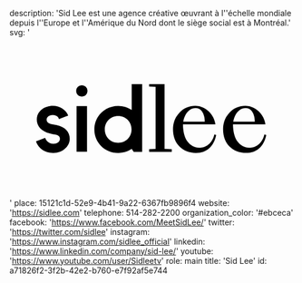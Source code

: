 description: 'Sid Lee est une agence créative œuvrant à l''échelle mondiale depuis l''Europe et l''Amérique du Nord dont le siège social est à Montréal.'
svg: '<svg xmlns="http://www.w3.org/2000/svg" viewBox="0 0 160 90"><path d="M37.552 38.661h5.853v25.572h-5.853V38.661zm-11.15 10.651l-2.663-.527c-1.969-.388-2.968-1.248-2.968-2.606 0-1.415 1.47-2.497 3.439-2.497 1.858 0 3.301.971 3.439 2.274l5.214-2.025c-1.331-3.245-4.66-5.408-8.626-5.408-2.219 0-4.438.722-6.102 1.969-1.303.999-2.857 2.774-2.857 5.687 0 3.798 2.663 6.628 7.322 7.793.722.193 1.692.415 2.663.582 2.081.362 2.968 1.083 2.968 2.44 0 1.36-1.137 2.747-3.717 2.747-2.136 0-3.911-1.359-4.549-3.329l-5.159 2.025c1.415 4.021 5.021 6.463 9.68 6.463 5.076 0 9.237-3.55 9.237-7.906.002-3.937-2.606-6.656-7.321-7.682zm42.021-8.516a13.65 13.65 0 0 0-7.544-2.246c-7.489 0-13.37 5.796-13.37 13.174 0 7.379 5.88 13.176 13.37 13.176 2.829 0 5.409-.832 7.544-2.247l1.137 1.609h4.715V26.346h-5.853v14.45zm-7.572 18.419c-4.272 0-7.488-3.219-7.488-7.517 0-4.271 3.216-7.518 7.488-7.518s7.488 3.218 7.488 7.518c0 4.298-3.216 7.517-7.488 7.517zM40.493 26.956a3.208 3.208 0 0 0-3.19 3.19v.028a3.208 3.208 0 0 0 3.19 3.19 3.208 3.208 0 0 0 3.189-3.19v-.028a3.19 3.19 0 0 0-3.189-3.19zm46.335-.609h-8.626v1.387l3.605.139v34.754l-3.605.139v1.498h12.675v-1.498l-4.049-.139v-36.28zm55.916 28.179c-1.581 6.519-6.352 7.435-8.293 7.435-2.801 0-5.187-1.249-6.879-3.606-1.636-2.246-2.413-5.991-2.413-9.486h18.168c-.555-3.467-2.22-6.102-4.633-7.96-1.941-1.526-4.354-2.386-6.601-2.386-3.384 0-6.49 1.304-8.792 3.662-2.386 2.468-3.689 5.63-3.689 9.458 0 3.967 1.276 7.323 3.689 9.709 2.302 2.273 5.52 3.521 9.124 3.521 5.937 0 10.042-3.55 11.373-10.067l-1.054-.28zm-5.381-7.128h-12.065c.86-4.715 3.606-7.627 6.906-7.627 3.911 0 5.159 4.271 5.159 7.627zm-22.632 7.128c-1.582 6.519-6.353 7.435-8.294 7.435-2.802 0-5.187-1.249-6.879-3.606-1.636-2.246-2.413-5.991-2.413-9.486h18.168c-.555-3.467-2.22-6.102-4.632-7.96-1.942-1.526-4.354-2.386-6.602-2.386-3.384 0-6.49 1.304-8.793 3.662-2.385 2.468-3.717 5.63-3.717 9.486 0 3.967 1.276 7.321 3.689 9.708 2.303 2.272 5.52 3.522 9.125 3.522 5.936 0 10.041-3.55 11.372-10.068l-1.024-.307zm-5.381-7.128H97.284c.86-4.715 3.605-7.627 6.906-7.627 3.913 0 5.16 4.271 5.16 7.627z"/></svg>'
place: 15121c1d-52e9-4b41-9a22-6367fb9896f4
website: 'https://sidlee.com'
telephone: 514-282-2200
organization_color: '#ebceca'
facebook: 'https://www.facebook.com/MeetSidLee/'
twitter: 'https://twitter.com/sidlee'
instagram: 'https://www.instagram.com/sidlee_official'
linkedin: 'https://www.linkedin.com/company/sid-lee/'
youtube: 'https://www.youtube.com/user/Sidleetv'
role: main
title: 'Sid Lee'
id: a71826f2-3f2b-42e2-b760-e7f92af5e744
